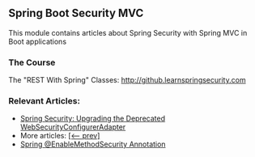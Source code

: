 ## Spring Boot Security MVC

This module contains articles about Spring Security with Spring MVC in Boot applications

### The Course
The "REST With Spring" Classes: http://github.learnspringsecurity.com

### Relevant Articles:

- [Spring Security: Upgrading the Deprecated WebSecurityConfigurerAdapter](https://www.baeldung.com/spring-deprecated-websecurityconfigureradapter)
- More articles: [[<-- prev]](/spring-security-modules/spring-security-web-boot-3)
- [Spring @EnableMethodSecurity Annotation](https://www.baeldung.com/spring-enablemethodsecurity)
